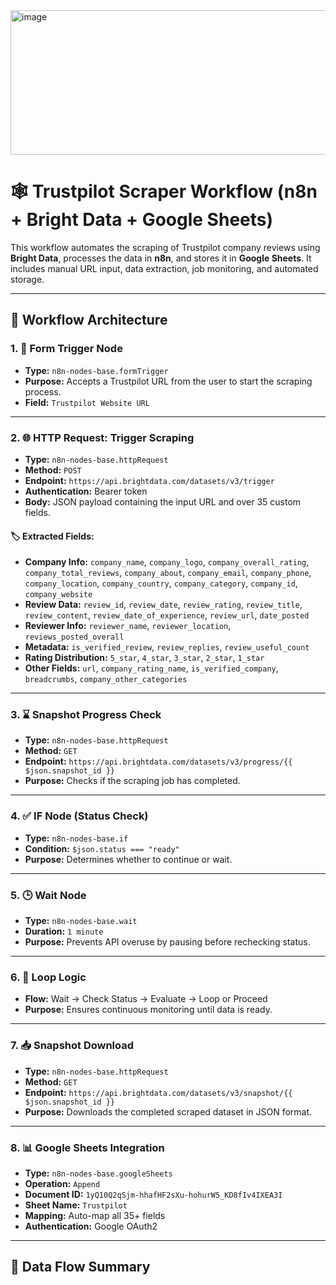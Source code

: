 <img width="709" height="231" alt="image" src="https://github.com/user-attachments/assets/1804d3b0-b094-4a74-9221-e81b402227e3" />

# 🕸️ Trustpilot Scraper Workflow (n8n + Bright Data + Google Sheets)

This workflow automates the scraping of Trustpilot company reviews using **Bright Data**, processes the data in **n8n**, and stores it in **Google Sheets**. It includes manual URL input, data extraction, job monitoring, and automated storage.

---

## 🧱 Workflow Architecture

### 1. 📝 **Form Trigger Node**
- **Type:** `n8n-nodes-base.formTrigger`
- **Purpose:** Accepts a Trustpilot URL from the user to start the scraping process.
- **Field:** `Trustpilot Website URL`

---

### 2. 🌐 **HTTP Request: Trigger Scraping**
- **Type:** `n8n-nodes-base.httpRequest`
- **Method:** `POST`
- **Endpoint:** `https://api.brightdata.com/datasets/v3/trigger`
- **Authentication:** Bearer token
- **Body:** JSON payload containing the input URL and over 35 custom fields.

#### 🏷️ Extracted Fields:
- **Company Info:** `company_name`, `company_logo`, `company_overall_rating`, `company_total_reviews`, `company_about`, `company_email`, `company_phone`, `company_location`, `company_country`, `company_category`, `company_id`, `company_website`
- **Review Data:** `review_id`, `review_date`, `review_rating`, `review_title`, `review_content`, `review_date_of_experience`, `review_url`, `date_posted`
- **Reviewer Info:** `reviewer_name`, `reviewer_location`, `reviews_posted_overall`
- **Metadata:** `is_verified_review`, `review_replies`, `review_useful_count`
- **Rating Distribution:** `5_star`, `4_star`, `3_star`, `2_star`, `1_star`
- **Other Fields:** `url`, `company_rating_name`, `is_verified_company`, `breadcrumbs`, `company_other_categories`

---

### 3. ⌛ **Snapshot Progress Check**
- **Type:** `n8n-nodes-base.httpRequest`
- **Method:** `GET`
- **Endpoint:** `https://api.brightdata.com/datasets/v3/progress/{{ $json.snapshot_id }}`
- **Purpose:** Checks if the scraping job has completed.

---

### 4. ✅ **IF Node (Status Check)**
- **Type:** `n8n-nodes-base.if`
- **Condition:** `$json.status === "ready"`
- **Purpose:** Determines whether to continue or wait.

---

### 5. 🕒 **Wait Node**
- **Type:** `n8n-nodes-base.wait`
- **Duration:** `1 minute`
- **Purpose:** Prevents API overuse by pausing before rechecking status.

---

### 6. 🔄 **Loop Logic**
- **Flow:** Wait → Check Status → Evaluate → Loop or Proceed
- **Purpose:** Ensures continuous monitoring until data is ready.

---

### 7. 📥 **Snapshot Download**
- **Type:** `n8n-nodes-base.httpRequest`
- **Method:** `GET`
- **Endpoint:** `https://api.brightdata.com/datasets/v3/snapshot/{{ $json.snapshot_id }}`
- **Purpose:** Downloads the completed scraped dataset in JSON format.

---

### 8. 📊 **Google Sheets Integration**
- **Type:** `n8n-nodes-base.googleSheets`
- **Operation:** `Append`
- **Document ID:** `1yQ10Q2qSjm-hhafHF2sXu-hohurW5_KD8fIv4IXEA3I`
- **Sheet Name:** `Trustpilot`
- **Mapping:** Auto-map all 35+ fields
- **Authentication:** Google OAuth2

---

## 🔄 Data Flow Summary

